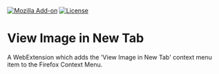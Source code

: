 [![Mozilla Add-on](https://img.shields.io/amo/v/new-tab-image_exe-boss.svg)](https://addons.mozilla.org/en-US/firefox/addon/new-tab-image_exe-boss/)
[![License](https://img.shields.io/github/license/ExE-Boss/new-tab-image.svg)](https://github.com/ExE-Boss/new-tab-image/blob/master/LICENSE)

View Image in New Tab
=====================

A WebExtension which adds the 'View Image in New Tab' context menu item to the Firefox Context Menu.
